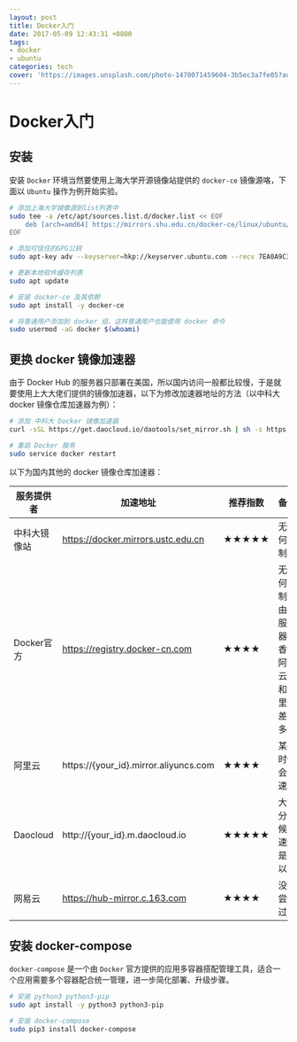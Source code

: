 ```yaml
---
layout: post
title: Docker入门
date: 2017-05-09 12:43:31 +0800
tags:
- docker 
- ubuntu
categories: tech
cover: 'https://images.unsplash.com/photo-1470071459604-3b5ec3a7fe05?auto=format&fit=crop&w=1680&q=80'
---
```

# Docker入门

## 安装

安装 `Docker` 环境当然要使用上海大学开源镜像站提供的 `docker-ce` 镜像源咯，下面以 `Ubuntu` 操作为例开始实验。

```bash
# 添加上海大学镜像源到list列表中
sudo tee -a /etc/apt/sources.list.d/docker.list << EOF
    deb [arch=amd64] https://mirrors.shu.edu.cn/docker-ce/linux/ubuntu/ xenial stable
EOF

# 添加可信任的GPG公钥
sudo apt-key adv --keyserver=hkp://keyserver.ubuntu.com --recv 7EA0A9C3F273FCD8

# 更新本地软件缓存列表
sudo apt update

# 安装 docker-ce 及其依赖
sudo apt install -y docker-ce

# 将普通用户添加到 docker 组，这样普通用户也能使用 docker 命令
sudo usermod -aG docker $(whoami)
```

## 更换 docker 镜像加速器

由于 Docker Hub 的服务器只部署在美国，所以国内访问一般都比较慢，于是就要使用上大大佬们提供的镜像加速器，以下为修改加速器地址的方法（以中科大 docker 镜像仓库加速器为例）：


```bash
# 添加 中科大 Docker 镜像加速器
curl -sSL https://get.daocloud.io/daotools/set_mirror.sh | sh -s https://docker.mirrors.ustc.edu.cn/

# 重启 Docker 服务
sudo service docker restart
```


以下为国内其他的 docker 镜像仓库加速器：

| 服务提供者 | 加速地址 | 推荐指数 | 备注 |
| ---- | ---- | ---- | ---- |
| 中科大镜像站 | https://docker.mirrors.ustc.edu.cn | ★★★★★ | 无任何限制 |
| Docker官方 | https://registry.docker-cn.com | ★★★★ | 无任何限制，由于服务器在香港阿里云，和阿里云差不多 |
| 阿里云 | https://{your_id}.mirror.aliyuncs.com | ★★★★ | 某些时候会限速 |
| Daocloud |  http://{your_id}.m.daocloud.io | ★★★★★ | 大部分时候网速还是可以的 |
| 网易云 | https://hub-mirror.c.163.com  | ★★★★ | 没有尝试过 |

## 安装 docker-compose

`docker-compose` 是一个由 `Docker` 官方提供的应用多容器搭配管理工具，适合一个应用需要多个容器配合统一管理，进一步简化部署、升级步骤。

```bash
# 安装 python3 python3-pip
sudo apt install -y python3 python3-pip

# 安装 docker-compose
sudo pip3 install docker-compose
```